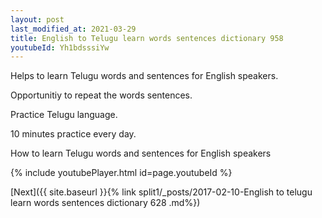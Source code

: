 ```yaml
---
layout: post
last_modified_at: 2021-03-29
title: English to Telugu learn words sentences dictionary 958 
youtubeId: Yh1bdsssiYw
---
```

 
 
Helps to learn Telugu words and sentences for English speakers.

Opportunitiy to repeat the words sentences. 

Practice Telugu language. 
 
10 minutes practice every day. 
 
How to learn Telugu words and sentences for English speakers 
 
{% include youtubePlayer.html id=page.youtubeId %}
 
 
[Next]({{ site.baseurl }}{% link  split1/_posts/2017-02-10-English to telugu learn words sentences dictionary 628 .md%})
 
